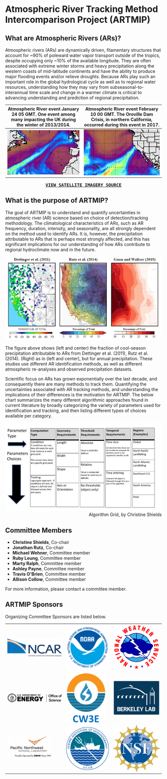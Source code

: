# Atmospheric River Tracking Method Intercomparison Project (ARTMIP)

## What are Atmospheric Rivers (ARs)?
Atmospheric rivers (ARs) are dynamically driven, filamentary structures that account for ~90% of poleward water vapor transport outside of the tropics, despite occupying only ~10% of the available longitude. They are often associated with extreme winter storms and heavy precipitation along the western coasts of mid-latitude continents and have the ability to produce major flooding events and/or relieve droughts. Because ARs play such an important role in the global hydrological cycle as well as to regional water resources, understanding how they may vary from subseasonal-to-interannual time scale and change in a warmer climate is critical to advancing understanding and prediction of regional precipitation.

<!--- This is me trying a different method to not have the images in a table
<p align="middle">
  <figure style='display: table'>
    <img src="images/ARTMIP_2014Jan24.UK_.flooding.jpg" width="49%" />
    <figcaption style='display: table-caption; caption-side: bottom;'>Atmospheric River event January 24 05 GMT. One event among many impacting the UK during the winter of 2013/2014.</figcaption>
  </figure>
  <figure class="inline end" >
    <img src="images/ARTMIP_2017Feb10.OrovilleDamCrisis-cropped.jpg" width="49%" /> 
  <figcaption>Fig 2</figcaption>
  </figure>
</p>
<p>
  Fig 1: Atmospheric River event January 24 05 GMT. One event among many impacting the UK during the winter of 2013/2014.
  Fig 2: Atmospheric River event February 10 00 GMT. The Oroville Dam Crisis, in northern California, occurred during this event in 2017.
</p>
--->

<!--- A method to make the images the same size, but feels clunky and won't change size based on screen size
| Atmospheric River event January 24 05 GMT. One event among many impacting the UK during the winter of 2013/2014. | Atmospheric River event February 10 00 GMT. The Oroville Dam Crisis, in northern California, occurred during this event in 2017. |
| :--- | :--- |
|  <img src="images/ARTMIP_2014Jan24.UK_.flooding.jpg" width=500 />  |  <img src="images/ARTMIP_2017Feb10.OrovilleDamCrisis-cropped.jpg" width=463 />  |

<br>
--->

| Atmospheric River event January 24 05 GMT. One event among many impacting the UK during the winter of 2013/2014. | Atmospheric River event February 10 00 GMT. The Oroville Dam Crisis, in northern California, occurred during this event in 2017. |
| :---: | :---: |
|  ![A satellite image of an Atmospheric River impacting the UK](images/ARTMIP_2014Jan24.UK_.flooding.jpg)  |  ![A satellite image of an Atmospheric River impacting Northern California](images/ARTMIP_2017Feb10.OrovilleDamCrisis-cropped.jpg)  |

<p align="center"><kbd>
  <a href=https://tropic.ssec.wisc.edu/real-time/mimic-tpw/global/main.html> <b>VIEW SATELLITE IMAGERY SOURCE</b> </a>
  </kbd></p>

## What is the purpose of ARTMIP?
The goal of ARTMIP is to understand and quantify uncertainties in atmospheric river (AR) science based on choice of detection/tracking methodology. The climatological characteristics of ARs, such as AR frequency, duration, intensity, and seasonality, are all strongly dependent on the method used to identify ARs. It is, however, the precipitation attributable to ARs that is perhaps most strongly affected, and this has significant implications for our understanding of how ARs contribute to regional hydroclimate now and in the future.

![](images/Experimental03-Dettinger-Rutz-GuanWaliser.jpg)

The figure above shows (left and center) the fraction of cool-season precipitation attributable to ARs from Dettinger et al. (2011), Rutz et al. (2014). (Right) as in (left and center), but for annual precipitation. These studies use different AR identification methods, as well as different atmospheric re-analyses and observed precipitation datasets.

Scientific focus on ARs has grown exponentially over the last decade, and consequently there are many methods to track them. Quantifying the uncertainties associated with AR tracking methods, and understanding the implications of their differences is the motivation for ARTMIP. The below chart summarizes the many different algorithmic approaches found in current literature by broadly categorizing the variety of parameters used for identification and tracking, and then listing different types of choices available per category.

<p align="right">
  <!---![Algorithm Grid](images/AlgorithmGrid.v2.jpg)--->
  <img src="images/AlgorithmGrid.v2.jpg">
  Algorithm Grid, by Christine Shields
</p>

## Committee Members
* **Christine Shields**, Co-chair
* **Jonathan Rutz**, Co-chair
* **Michael Wehner**, Committee member
* **Ruby Leung**, Committee member
* **Marty Ralph**, Committee member
* **Ashley Payne**, Committee member
* **Travis O'Brien**, Committee member
* **Allison Collow**, Committee member

For more information, please contact a committee member.

## ARTMIP Sponsors
Organizing Committee Sponsors are listed below.

<!---
<p align="middle">
  <img src="images/logo-ncar.png" width="20%" />
  <img src="images/logo-noaa.png" width="20%" /> 
  <img src="images/logo-nws.png" width="20%" /> 
  <img src="images/logo-doe.png" width="20%" /> 
  <img src="images/logo-cw3e.png" width="20%" /> 
  <img src="images/logo-lbnl.png" width="20%" /> 
  <img src="images/logo-pnnl.png" width="20%" /> 
  <img src="images/logo-ucsd.png" width="20%" /> 
  <img src="images/logo-nsf.jpg" width="20%" /> 
</p>
--->
|  |  |  |
| --------------------------------- | ------------------------------------- | ------------------------------------- |
| ![NSF NCAR](images/logo-ncar.png) | ![NOAA](images/logo-noaa.png)         | ![NWS](images/logo-nws.png)           |
| ![DOE](images/logo-doe.png)       | ![CW3E](images/logo-cw3e.png)         | ![Berkeley Lab](images/logo-lbnl.png) |
| ![PNNL](images/logo-pnnl.png)     | ![SCRIPPS UCSD](images/logo-ucsd.png) | ![NSF](images/logo-nsf.jpg)           |

